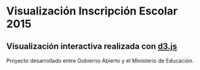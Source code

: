 # Visualización Inscripción Escolar 2015

## Visualización interactiva realizada con [d3.js](http://d3js.org/)

Proyecto desarrollado entre Gobierno Abierto y el Ministerio de Educación.
